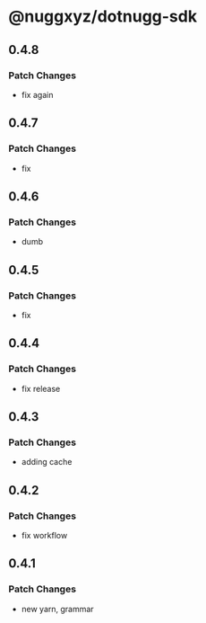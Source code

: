 # @nuggxyz/dotnugg-sdk

## 0.4.8

### Patch Changes

-   fix again

## 0.4.7

### Patch Changes

-   fix

## 0.4.6

### Patch Changes

-   dumb

## 0.4.5

### Patch Changes

-   fix

## 0.4.4

### Patch Changes

-   fix release

## 0.4.3

### Patch Changes

-   adding cache

## 0.4.2

### Patch Changes

-   fix workflow

## 0.4.1

### Patch Changes

-   new yarn, grammar
